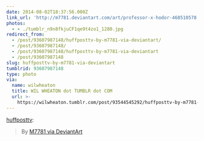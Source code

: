 ```yaml
---
date: 2014-08-02T18:37:56.000Z
link_url: 'http://m7781.deviantart.com/art/professor-x-hodor-468510578'
photos:
  - - ./tumblr_n9n8fkjuCF1qe9t4zo1_1280.jpg
redirect_from:
  - /post/93607987148/huffposttv-by-m7781-via-deviantart/
  - /post/93607987148/
  - /post/93607987148/huffposttv-by-m7781-via-deviantart
  - /post/93607987148
slug: huffposttv-by-m7781-via-deviantart
tumblrid: 93607987148
type: photo
via:
  name: wilwheaton
  title: WIL WHEATON dot TUMBLR dot COM
  url: >-
    https://wilwheaton.tumblr.com/post/93544545292/huffposttv-by-m7781-via-deviantart
---
```

<p><a href="http://huffposttv.tumblr.com/post/93522585046/by-m7781-via-deviantart" class="tumblr_blog">huffposttv</a>:</p>

<blockquote><p>By <a href="http://m7781.deviantart.com/art/professor-x-hodor-468510578">M7781 via DeviantArt </a></p></blockquote>
